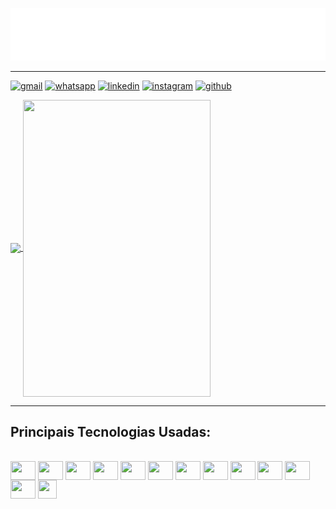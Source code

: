 ![hello](https://github.com/Romulo-HFG/Romulo-HFG/blob/main/hello.svg)

---

[![gmail](https://img.shields.io/badge/Gmail-D14836?style=for-the-badge&logo=gmail&logoColor=white)](rhfg2021@hotmail.com)
[![whatsapp](https://img.shields.io/badge/WhatsApp-25D366?style=for-the-badge&logo=whatsapp&logoColor=white)](https://wa.me/5524993164753)
[![linkedin](https://img.shields.io/badge/LinkedIn-0077B5?style=for-the-badge&logo=linkedin&logoColor=white)](https://www.linkedin.com/in/r%C3%B4mulo-henrique-ferreira-gon%C3%A7alves-255b31298?utm_source=share&utm_campaign=share_via&utm_content=profile&utm_medium=android_app)
[![instagram](https://img.shields.io/badge/Instagram-E4405F?style=for-the-badge&logo=instagram&logoColor=white)](https://www.instagram.com/romulo_hfg/)
[![github](https://img.shields.io/badge/GitHub-100000?style=for-the-badge&logo=github&logoColor=white)](https://github.com/Romulo-HFG)

<div>
   <a href="https://github.com/Romulo-HFG/github-readme-stats">
  <img height=400 align="center" src="https://github-readme-stats.vercel.app/api?username=Romulo-HFG&theme=radical" />
</a>
<a href="https://github.com/RomuloHFG/convoychat">
  <img height=475 width=300 align="center" src="https://github-readme-stats.vercel.app/api/top-langs?username=RomuloHFG&layout=compact&theme=radical&langs_count=8&card_width=320" />
</a>
</div>

---
## Principais Tecnologias Usadas:
<div style="display: inlline_block" ><br>
<img align="center" height="30" width="40" src="https://cdn.jsdelivr.net/gh/devicons/devicon/icons/javascript/javascript-original.svg" />
   
<img align="center" height="30" width="40" src="https://cdn.jsdelivr.net/gh/devicons/devicon/icons/typescript/typescript-original.svg" />
          
<img align="center" height="30" width="40" src="https://cdn.jsdelivr.net/gh/devicons/devicon/icons/html5/html5-original.svg" />
          
<img align="center" height="30" width="40" src="https://cdn.jsdelivr.net/gh/devicons/devicon/icons/css3/css3-original.svg" />
          
<img align="center" height="30" width="40" src="https://cdn.jsdelivr.net/gh/devicons/devicon/icons/java/java-original.svg" />
          
<img align="center" height="30" width="40" src="https://cdn.jsdelivr.net/gh/devicons/devicon/icons/nodejs/nodejs-original.svg" />
          
<img align="center" height="30" width="40" src="https://cdn.jsdelivr.net/gh/devicons/devicon/icons/react/react-original.svg" />
          
<img align="center" height="30" width="40" src="https://cdn.jsdelivr.net/gh/devicons/devicon/icons/visualstudio/visualstudio-plain.svg" />
                 
<img align="center" height="30" width="40" src="https://cdn.jsdelivr.net/gh/devicons/devicon/icons/bootstrap/bootstrap-original.svg" />
            
<img align="center" height="30" width="40" src="https://cdn.jsdelivr.net/gh/devicons/devicon/icons/rect/rect-original.svg" />


<img align="center" height="30" width="40" src="https://cdn.jsdelivr.net/gh/devicons/devicon@latest/icons/photoshop/photoshop-original.svg" />
          

<img align="center" height="30" width="40" src="https://cdn.jsdelivr.net/gh/devicons/devicon/icons/git/git-original.svg" />

<img align="center" height="30" width="30" src="https://github.com/Romulo-HFG/Romulo-HFG/assets/157440587/daec7049-a876-428b-a4b7-3b9b0ed57b04" />

          
         

          
          

          
          
          
          
  
</div>
